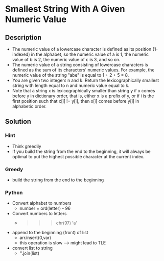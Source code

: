 # Smallest String With A Given Numeric Value

## Description

* The numeric value of a lowercase character is defined as its position (1-indexed) in the alphabet, so the numeric value of a is 1, the numeric value of b is 2, the numeric value of c is 3, and so on.
* The numeric value of a string consisting of lowercase characters is defined as the sum of its characters' numeric values. For example, the numeric value of the string "abe" is equal to 1 + 2 + 5 = 8.
* You are given two integers n and k. Return the lexicographically smallest string with length equal to n and numeric value equal to k.
* Note that a string x is lexicographically smaller than string y if x comes before y in dictionary order, that is, either x is a prefix of y, or if i is the first position such that x[i] != y[i], then x[i] comes before y[i] in alphabetic order.

## Solution

### Hint

* Think greedily
* If you build the string from the end to the beginning, it will always be optimal to put the highest possible character at the current index.

### Greedy

* build the string from the end to the beginning

### Python

* Convert alphabet to numbers
  * number = ord(letter) - 96
* Convert numbers to letters
  * >>> chr(97) 'a'
* append to the beginning (front) of list
  * arr.insert(0,var)
  * this operation is slow --> might lead to TLE
* convert list to string
  * ''.join(list)
